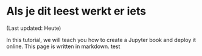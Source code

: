 # Als je dit leest werkt er iets

(Last updated: Heute)

In this tutorial, we will teach you how to create a Jupyter book and deploy it online.
This page is written in markdown. test
